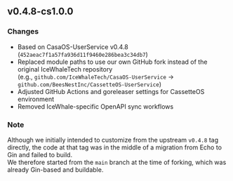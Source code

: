 ## v0.4.8-cs1.0.0
### Changes

- Based on CasaOS-UserService v0.4.8 (`452aeac7f1a57fa936d11f9460e286bea3c34db7`)
- Replaced module paths to use our own GitHub fork instead of the original IceWhaleTech repository  
  (e.g., `github.com/IceWhaleTech/CasaOS-UserService` → `github.com/BeesNestInc/CassetteOS-UserService`)
- Adjusted GitHub Actions and goreleaser settings for CassetteOS environment
- Removed IceWhale-specific OpenAPI sync workflows

### Note

Although we initially intended to customize from the upstream `v0.4.8` tag directly, the code at that tag was in the middle of a migration from Echo to Gin and failed to build.  
We therefore started from the `main` branch at the time of forking, which was already Gin-based and buildable.
